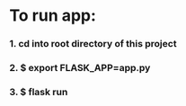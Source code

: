 # To run app: 
### 1. cd into root directory of this project
### 2. $ export FLASK_APP=app.py
### 3. $ flask run
